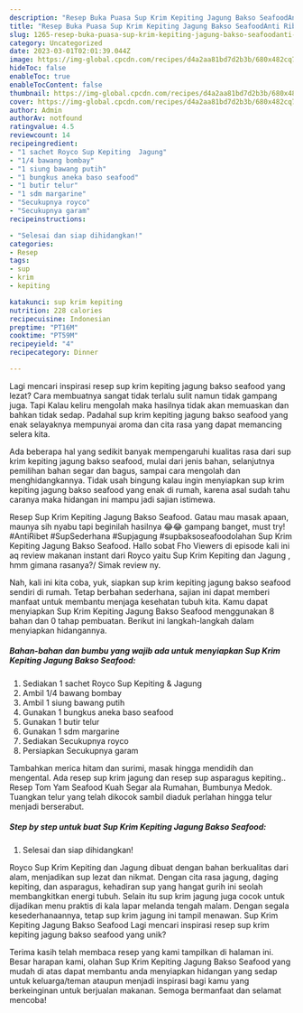 ```yaml
---
description: "Resep Buka Puasa Sup Krim Kepiting Jagung Bakso SeafoodAnti Ribet"
title: "Resep Buka Puasa Sup Krim Kepiting Jagung Bakso SeafoodAnti Ribet"
slug: 1265-resep-buka-puasa-sup-krim-kepiting-jagung-bakso-seafoodanti-ribet
category: Uncategorized
date: 2023-03-01T02:01:39.044Z
image: https://img-global.cpcdn.com/recipes/d4a2aa81bd7d2b3b/680x482cq70/sup-krim-kepiting-jagung-bakso-seafood-foto-resep-utama.jpg
hideToc: false
enableToc: true
enableTocContent: false
thumbnail: https://img-global.cpcdn.com/recipes/d4a2aa81bd7d2b3b/680x482cq70/sup-krim-kepiting-jagung-bakso-seafood-foto-resep-utama.jpg
cover: https://img-global.cpcdn.com/recipes/d4a2aa81bd7d2b3b/680x482cq70/sup-krim-kepiting-jagung-bakso-seafood-foto-resep-utama.jpg
author: Admin
authorAv: notfound
ratingvalue: 4.5
reviewcount: 14
recipeingredient:
- "1 sachet Royco Sup Kepiting  Jagung"
- "1/4 bawang bombay"
- "1 siung bawang putih"
- "1 bungkus aneka baso seafood"
- "1 butir telur"
- "1 sdm margarine"
- "Secukupnya royco"
- "Secukupnya garam"
recipeinstructions:

- "Selesai dan siap dihidangkan!"
categories:
- Resep
tags:
- sup
- krim
- kepiting

katakunci: sup krim kepiting 
nutrition: 228 calories
recipecuisine: Indonesian
preptime: "PT16M"
cooktime: "PT59M"
recipeyield: "4"
recipecategory: Dinner

---
```



Lagi mencari inspirasi resep sup krim kepiting jagung bakso seafood yang lezat? Cara membuatnya sangat tidak terlalu sulit namun tidak gampang juga. Tapi Kalau keliru mengolah maka hasilnya tidak akan memuaskan dan bahkan tidak sedap. Padahal sup krim kepiting jagung bakso seafood yang enak selayaknya mempunyai aroma dan cita rasa yang dapat memancing selera kita.


Ada beberapa hal yang sedikit banyak mempengaruhi kualitas rasa dari sup krim kepiting jagung bakso seafood, mulai dari jenis bahan, selanjutnya pemilihan bahan segar dan bagus, sampai cara mengolah dan menghidangkannya. Tidak usah bingung kalau ingin menyiapkan sup krim kepiting jagung bakso seafood yang enak di rumah, karena asal sudah tahu caranya maka hidangan ini mampu jadi sajian istimewa.

Resep Sup Krim Kepiting Jagung Bakso Seafood. Gatau mau masak apaan, maunya sih nyabu tapi beginilah hasilnya 😂😂 gampang banget, must try! #AntiRibet #SupSederhana #Supjagung #supbaksoseafoodolahan Sup Krim Kepiting Jagung Bakso Seafood. Hallo sobat Fho Viewers di episode kali ini aq review makanan instant dari Royco yaitu Sup Krim Kepiting dan Jagung , hmm gimana rasanya?/ Simak review ny.


Nah, kali ini kita coba, yuk, siapkan sup krim kepiting jagung bakso seafood sendiri di rumah. Tetap berbahan sederhana, sajian ini dapat memberi manfaat untuk membantu menjaga kesehatan tubuh kita. Kamu dapat menyiapkan Sup Krim Kepiting Jagung Bakso Seafood menggunakan 8 bahan dan 0 tahap pembuatan. Berikut ini langkah-langkah dalam menyiapkan hidangannya.

<!--inarticleads1-->

##### Bahan-bahan dan bumbu yang wajib ada untuk menyiapkan Sup Krim Kepiting Jagung Bakso Seafood:

1. Sediakan 1 sachet Royco Sup Kepiting &amp; Jagung
1. Ambil 1/4 bawang bombay
1. Ambil 1 siung bawang putih
1. Gunakan 1 bungkus aneka baso seafood
1. Gunakan 1 butir telur
1. Gunakan 1 sdm margarine
1. Sediakan Secukupnya royco
1. Persiapkan Secukupnya garam


Tambahkan merica hitam dan surimi, masak hingga mendidih dan mengental. Ada resep sup krim jagung dan resep sup asparagus kepiting.. Resep Tom Yam Seafood Kuah Segar ala Rumahan, Bumbunya Medok. Tuangkan telur yang telah dikocok sambil diaduk perlahan hingga telur menjadi berserabut. 

<!--inarticleads2-->

##### Step by step untuk buat Sup Krim Kepiting Jagung Bakso Seafood:


1. Selesai dan siap dihidangkan!

Royco Sup Krim Kepiting dan Jagung dibuat dengan bahan berkualitas dari alam, menjadikan sup lezat dan nikmat. Dengan cita rasa jagung, daging kepiting, dan asparagus, kehadiran sup yang hangat gurih ini seolah membangkitkan energi tubuh. Selain itu sup krim jagung juga cocok untuk dijadikan menu praktis di kala lapar melanda tengah malam. Dengan segala kesederhanaannya, tetap sup krim jagung ini tampil menawan. Sup Krim Kepiting Jagung Bakso Seafood Lagi mencari inspirasi resep sup krim kepiting jagung bakso seafood yang unik? 

Terima kasih telah membaca resep yang kami tampilkan di halaman ini. Besar harapan kami, olahan Sup Krim Kepiting Jagung Bakso Seafood yang mudah di atas dapat membantu anda menyiapkan hidangan yang sedap untuk keluarga/teman ataupun menjadi inspirasi bagi kamu yang berkeinginan untuk berjualan makanan. Semoga bermanfaat dan selamat mencoba!
